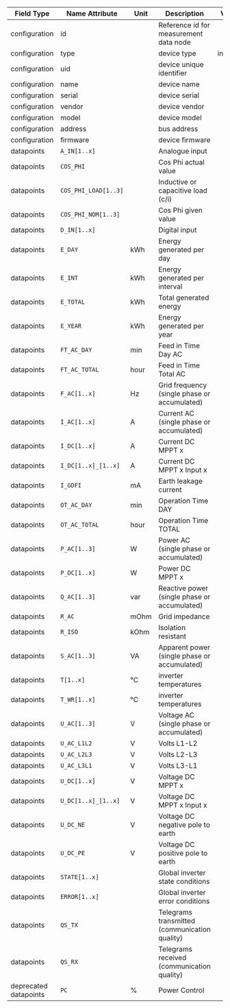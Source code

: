 | Field Type            | Name Attribute       | Unit | Description                                   | Value    | Required | Example                         | Version |
|-----------------------|----------------------|------|-----------------------------------------------|----------|----------|---------------------------------|---------|
| configuration         | id                   |      | Reference id for measurement data node        |          | x        | <device id=“1“ type=“inverter“> | 2.0.1   |
| configuration         | type                 |      | device type                                   | inverter | x        | <device id=“1“ type=“inverter“> | 2.0.1   |
| configuration         | uid                  |      | device unique identifier                      |          | x        | <uid>INV12345</uid>             | 2.0.1   |
| configuration         | name                 |      | device name                                   |          |          | <name>Inverter A</name>         | 2.0.1   |
| configuration         | serial               |      | device serial                                 |          |          | <serial>INV11.22.33</serial>    | 2.0.1   |
| configuration         | vendor               |      | device vendor                                 |          |          | <vendor>vendor 123</vendor>     | 2.0.1   |
| configuration         | model                |      | device model                                  |          |          | <model></model>                 | 2.0.1   |
| configuration         | address              |      | bus address                                   |          |          | <address>1</address>            | 2.0.1   |
| configuration         | firmware             |      | device firmware                               |          |          | <firmware>1.23.3</firmware>     | 2.0.1   |
| datapoints            | `A_IN[1..x]`         |      | Analogue input                                |          |          |                                 |         |
| datapoints            | `COS_PHI`            |      | Cos Phi actual value                          |          |          |                                 |         |
| datapoints            | `COS_PHI_LOAD[1..3]` |      | Inductive or capacitive load (c/i)            |          |          |                                 |         |
| datapoints            | `COS_PHI_NOM[1..3]`  |      | Cos Phi given value                           |          |          |                                 |         |
| datapoints            | `D_IN[1..x]`         |      | Digital input                                 |          |          |                                 |         |
| datapoints            | `E_DAY`              | kWh  | Energy generated per day                      |          |          |                                 |         |
| datapoints            | `E_INT`              | kWh  | Energy generated per interval                 |          |          |                                 |         |
| datapoints            | `E_TOTAL`            | kWh  | Total generated energy                        |          |          |                                 |         |
| datapoints            | `E_YEAR`             | kWh  | Energy generated per year                     |          |          |                                 |         |
| datapoints            | `FT_AC_DAY`          | min  | Feed in Time Day AC                           |          |          |                                 |         |
| datapoints            | `FT_AC_TOTAL`        | hour | Feed in Time Total AC                         |          |          |                                 |         |
| datapoints            | `F_AC[1..x]`         | Hz   | Grid frequency (single phase or accumulated)  |          |          |                                 |         |
| datapoints            | `I_AC[1..x]`         | A    | Current AC (single phase or accumulated)      |          |          |                                 |         |
| datapoints            | `I_DC[1..x]`         | A    | Current DC MPPT x                             |          |          |                                 |         |
| datapoints            | `I_DC[1..x]_[1..x]`  | A    | Current DC MPPT x Input x                     |          |          |                                 |         |
| datapoints            | `I_GDFI`             | mA   | Earth leakage current                         |          |          |                                 |         |
| datapoints            | `OT_AC_DAY`          | min  | Operation Time DAY                            |          |          |                                 |         |
| datapoints            | `OT_AC_TOTAL`        | hour | Operation Time TOTAL                          |          |          |                                 |         |
| datapoints            | `P_AC[1..3]`         | W    | Power AC (single phase or accumulated)        |          | x        |                                 |         |
| datapoints            | `P_DC[1..x]`         | W    | Power DC MPPT x                               |          |          |                                 |         |
| datapoints            | `Q_AC[1..3]`         | var  | Reactive power (single phase or accumulated)  |          |          |                                 |         |
| datapoints            | `R_AC`               | mOhm | Grid impedance                                |          |          |                                 |         |
| datapoints            | `R_ISO`              | kOhm | Isolation resistant                           |          |          |                                 |         |
| datapoints            | `S_AC[1..3]`         | VA   | Apparent power (single phase or accumulated)  |          |          |                                 |         |
| datapoints            | `T[1..x]`            | °C   | inverter temperatures                         |          |          |                                 |         |
| datapoints            | `T_WR[1..x]`         | °C   | inverter temperatures                         |          |          |                                 |         |
| datapoints            | `U_AC[1..3]`         | V    | Voltage AC (single phase or accumulated)      |          |          |                                 |         |
| datapoints            | `U_AC_L1L2`          | V    | Volts L1-L2                                   |          |          |                                 |         |
| datapoints            | `U_AC_L2L3`          | V    | Volts L2-L3                                   |          |          |                                 |         |
| datapoints            | `U_AC_L3L1`          | V    | Volts L3-L1                                   |          |          |                                 |         |
| datapoints            | `U_DC[1..x]`         | V    | Voltage DC MPPT x                             |          |          |                                 |         |
| datapoints            | `U_DC[1..x]_[1..x]`  | V    | Voltage DC MPPT x Input x                     |          |          |                                 |         |
| datapoints            | `U_DC_NE`            | V    | Voltage DC negative pole to earth             |          |          |                                 |         |
| datapoints            | `U_DC_PE`            | V    | Voltage DC positive pole to earth             |          |          |                                 |         |
| datapoints            | `STATE[1..x]`        |      | Global inverter state conditions              |          |          |                                 |         |
| datapoints            | `ERROR[1..x]`        |      | Global inverter error conditions              |          |          |                                 |         |
| datapoints            | `QS_TX`              |      | Telegrams transmitted (communication quality) |          |          |                                 |         |
| datapoints            | `QS_RX`              |      | Telegrams received (communication quality)    |          |          |                                 |         |
| deprecated datapoints | `PC`                 | %    | Power Control                                 |          |          |                                 |         |
